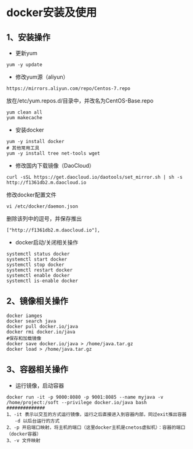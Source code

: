 

# docker安装及使用

## 1、安装操作

* 更新yum

```shell
yum -y update
```

* 修改yum源（aliyun）

```shell
https://mirrors.aliyun.com/repo/Centos-7.repo
```

放在/etc/yum.repos.d/目录中，并改名为CentOS-Base.repo

```shell
yum clean all
yum makecache
```

* 安装docker

```shell
yum -y install docker
# 其他常用工具
yum -y install tree net-tools wget
```

* 修改国内下载镜像（DaoCloud）

```shell
curl -sSL https://get.daocloud.io/daotools/set_mirror.sh | sh -s http://f1361db2.m.daocloud.io
```

修改docker配置文件

```shell
vi /etc/docker/daemon.json
```

删除该列中的逗号，并保存推出

```shell
["http://f1361db2.m.daocloud.io"],
```

* docker启动/关闭相关操作

```shell
systemctl status docker
systemctl start docker
systemctl stop docker
systemctl restart docker
systemctl enable docker
systemctl is-enable docker
```

## 2、镜像相关操作

```shell
docker iamges
docker search java
docker pull docker.io/java
docker rmi docker.io/java
#保存和加载镜像
docker save docker.io/java > /home/java.tar.gz
docker load > /home/java.tar.gz
```

## 3、容器相关操作

* 运行镜像，启动容器

```shell
docker run -it -p 9000:8080 -p 9001:8085 --name myjava -v /home/project:/soft --privilege docker.io/java bash
##############
1、-it 表示以交互的方式运行镜像，运行之后直接进入到容器内部，同过exit推出容器
   -d 以后台运行的方式
2、-p 开启端口映射，将主机的端口（这里docker主机是cnetos虚拟机）：容器的端口（docker容器）
3、-v 文件映射
```



